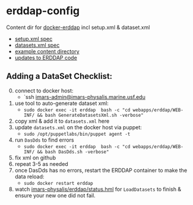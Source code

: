 # erddap-config
Content dir for [docker-erddap](https://hub.docker.com/r/axiom/docker-erddap/) incl setup.xml & dataset.xml

* [setup.xml spec](https://coastwatch.pfeg.noaa.gov/erddap/download/setup.html#setup.xml)
* [datasets.xml spec](https://coastwatch.pfeg.noaa.gov/erddap/download/setupDatasetsXml.html)
* [example content directory](https://github.com/BobSimons/erddapContent)
* [updates to ERDDAP code](https://coastwatch.pfeg.noaa.gov/erddap/download/changes.html)

## Adding a DataSet Checklist:
0. connect to docker host: 
    * `ssh imars-admin@imars-physalis.marine.usf.edu
1. use tool to auto-generate dataset xml: 
    * `sudo docker exec -it erddap  bash -c "cd webapps/erddap/WEB-INF/ && bash GenerateDatasetsXml.sh -verbose"`
2. copy xml & add it to `datasets.xml` here
3. update `datasets.xml` on the docker host via puppet: 
    * `sudo /opt/puppetlabs/bin/puppet agent -t`
4. run `DasDds` to find errors 
    * `sudo docker exec -it erddap  bash -c "cd webapps/erddap/WEB-INF/ && bash DasDds.sh -verbose"`
5. fix xml on github
6. repeat 3-5 as needed
7. once DasDds has no errors, restart the ERDDAP container to make the data reload: 
    * `sudo docker restart erddap`
8. watch [imars-physalis/erddap/status.hml](http://imars-physalis.marine.usf.edu:8080/erddap/status.html) for `LoadDatasets` to finish & ensure your new one did not fail.
